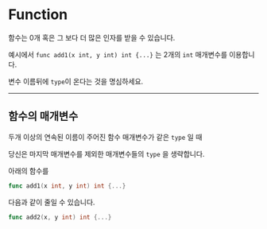 # Function

함수는 0개 혹은 그 보다 더 많은 인자를 받을 수 있습니다.

예시에서 `func add1(x int, y int) int {...}` 는 2개의 `int` 매개변수를 이용합니다.

변수 이름뒤에 `type`이 온다는 것을 명심하세요.

----------

## 함수의 매개변수

두개 이상의 연속된 이름이 주어진 함수 매개변수가 같은 `type` 일 때

당신은 마지막 매개변수를 제외한 매개변수들의 `type` 을 생략합니다.

아래의 함수를

```go
func add1(x int, y int) int {...}
```

다음과 같이 줄일 수 있습니다.

```go
func add2(x, y int) int {...}
```
